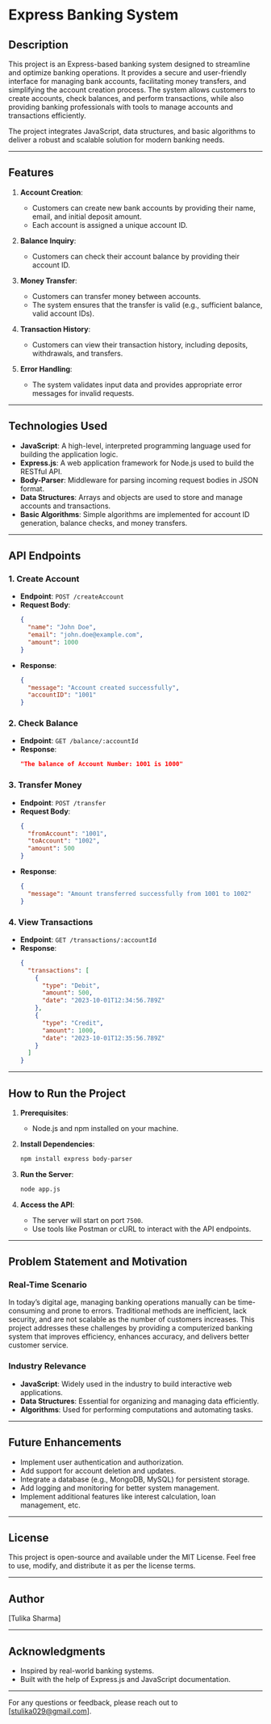 # Express Banking System

## Description

This project is an Express-based banking system designed to streamline and optimize banking operations. It provides a secure and user-friendly interface for managing bank accounts, facilitating money transfers, and simplifying the account creation process. The system allows customers to create accounts, check balances, and perform transactions, while also providing banking professionals with tools to manage accounts and transactions efficiently.

The project integrates JavaScript, data structures, and basic algorithms to deliver a robust and scalable solution for modern banking needs.

---

## Features

1. **Account Creation**: 
   - Customers can create new bank accounts by providing their name, email, and initial deposit amount.
   - Each account is assigned a unique account ID.

2. **Balance Inquiry**: 
   - Customers can check their account balance by providing their account ID.

3. **Money Transfer**: 
   - Customers can transfer money between accounts.
   - The system ensures that the transfer is valid (e.g., sufficient balance, valid account IDs).

4. **Transaction History**: 
   - Customers can view their transaction history, including deposits, withdrawals, and transfers.

5. **Error Handling**: 
   - The system validates input data and provides appropriate error messages for invalid requests.

---

## Technologies Used

- **JavaScript**: A high-level, interpreted programming language used for building the application logic.
- **Express.js**: A web application framework for Node.js used to build the RESTful API.
- **Body-Parser**: Middleware for parsing incoming request bodies in JSON format.
- **Data Structures**: Arrays and objects are used to store and manage accounts and transactions.
- **Basic Algorithms**: Simple algorithms are implemented for account ID generation, balance checks, and money transfers.

---

## API Endpoints

### 1. **Create Account**
- **Endpoint**: `POST /createAccount`
- **Request Body**:
  ```json
  {
    "name": "John Doe",
    "email": "john.doe@example.com",
    "amount": 1000
  }
  ```
- **Response**:
  ```json
  {
    "message": "Account created successfully",
    "accountID": "1001"
  }
  ```

### 2. **Check Balance**
- **Endpoint**: `GET /balance/:accountId`
- **Response**:
  ```json
  "The balance of Account Number: 1001 is 1000"
  ```

### 3. **Transfer Money**
- **Endpoint**: `POST /transfer`
- **Request Body**:
  ```json
  {
    "fromAccount": "1001",
    "toAccount": "1002",
    "amount": 500
  }
  ```
- **Response**:
  ```json
  {
    "message": "Amount transferred successfully from 1001 to 1002"
  }
  ```

### 4. **View Transactions**
- **Endpoint**: `GET /transactions/:accountId`
- **Response**:
  ```json
  {
    "transactions": [
      {
        "type": "Debit",
        "amount": 500,
        "date": "2023-10-01T12:34:56.789Z"
      },
      {
        "type": "Credit",
        "amount": 1000,
        "date": "2023-10-01T12:35:56.789Z"
      }
    ]
  }
  ```

---

## How to Run the Project

1. **Prerequisites**:
   - Node.js and npm installed on your machine.

2. **Install Dependencies**:
   ```bash
   npm install express body-parser
   ```

3. **Run the Server**:
   ```bash
   node app.js
   ```

4. **Access the API**:
   - The server will start on port `7500`.
   - Use tools like Postman or cURL to interact with the API endpoints.

---

## Problem Statement and Motivation

### Real-Time Scenario
In today’s digital age, managing banking operations manually can be time-consuming and prone to errors. Traditional methods are inefficient, lack security, and are not scalable as the number of customers increases. This project addresses these challenges by providing a computerized banking system that improves efficiency, enhances accuracy, and delivers better customer service.

### Industry Relevance
- **JavaScript**: Widely used in the industry to build interactive web applications.
- **Data Structures**: Essential for organizing and managing data efficiently.
- **Algorithms**: Used for performing computations and automating tasks.

---

## Future Enhancements
- Implement user authentication and authorization.
- Add support for account deletion and updates.
- Integrate a database (e.g., MongoDB, MySQL) for persistent storage.
- Add logging and monitoring for better system management.
- Implement additional features like interest calculation, loan management, etc.

---

## License
This project is open-source and available under the MIT License. Feel free to use, modify, and distribute it as per the license terms.

---

## Author
[Tulika Sharma]

---

## Acknowledgments
- Inspired by real-world banking systems.
- Built with the help of Express.js and JavaScript documentation.

---

For any questions or feedback, please reach out to [stulika029@gmail.com].
